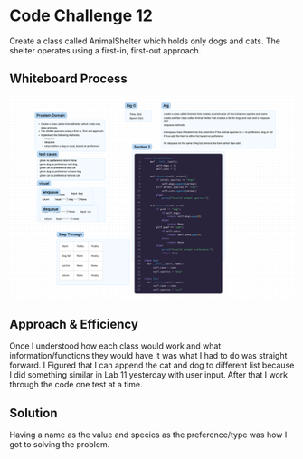 # Code Challenge 12
Create a class called AnimalShelter which holds only dogs and cats.
The shelter operates using a first-in, first-out approach.

## Whiteboard Process
![](../code_challenges/assets/CodeChallenge12.png)

## Approach & Efficiency
Once I understood how each class would work and what information/functions they would have it was what I had to do was straight forward. I Figured that I can append the cat and dog to different list because I did something similar in Lab 11 yesterday with user input.
After that I work through the code one test at a time.

## Solution
Having a name as the value and species as the preference/type was how I got to solving the problem.


